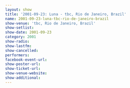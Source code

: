 ```yaml
---
layout: show
title: '2001-09-23: Luna - tbc, Rio de Janeiro, Brazil'
name: 2001-09-23-luna-tbc-rio-de-janeiro-brazil
show-venue: 'tbc, Rio de Janeiro, Brazil'
show-setlist: 
show-date: 2001-09-23
category: 2001
show-radio: 
show-lastfm: 
show-cancelled: 
performers: 
facebook-event-url: 
show-poster-url: 
show-ticket-url: 
show-venue-website: 
show-additional: 
---
```


